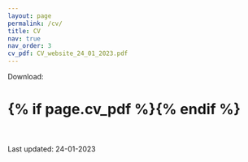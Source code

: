 ```yaml
---
layout: page
permalink: /cv/
title: CV 
nav: true
nav_order: 3
cv_pdf: CV_website_24_01_2023.pdf
---
```


Download: <br>
<h1> {% if page.cv_pdf %}<a href="{{ page.cv_pdf | prepend: 'assets/pdf/' | relative_url}}" target="_blank" rel="noopener noreferrer" class="float-left"><i class="fas fa-file-pdf"></i></a>{% endif %}</h1><br>
<br>
Last updated: 24-01-2023
<br>
<object data="../assets/pdf/CV_website_24_01_2023.pdf" width="1000" height="1000" type='application/pdf'> </object>
